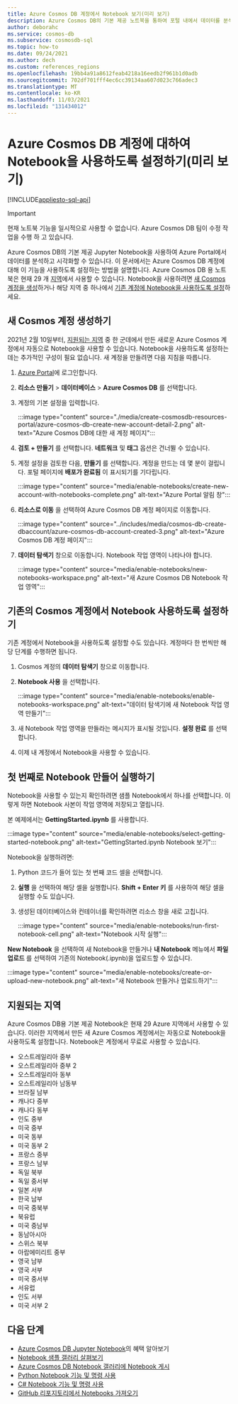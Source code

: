 ```yaml
---
title: Azure Cosmos DB 계정에서 Notebook 보기(미리 보기)
description: Azure Cosmos DB의 기본 제공 노트북을 통하여 포털 내에서 데이터를 분석하고 시각화할 수 있습니다. 본 문서에서는 Cosmos 계정에 대하여 해당 기능을 사용하도록 설정하는 방법을 설명합니다.
author: deborahc
ms.service: cosmos-db
ms.subservice: cosmosdb-sql
ms.topic: how-to
ms.date: 09/24/2021
ms.author: dech
ms.custom: references_regions
ms.openlocfilehash: 19bb4a91a8612feab4218a16eedb2f961b1d0adb
ms.sourcegitcommit: 702df701fff4ec6cc39134aa607d023c766adec3
ms.translationtype: MT
ms.contentlocale: ko-KR
ms.lasthandoff: 11/03/2021
ms.locfileid: "131434012"
---
```

# <a name="enable-notebooks-for-azure-cosmos-db-accounts-preview"></a>Azure Cosmos DB 계정에 대하여 Notebook을 사용하도록 설정하기(미리 보기)
[!INCLUDE[appliesto-sql-api](../includes/appliesto-sql-api.md)]

> [!IMPORTANT]
> 현재 노트북 기능을 일시적으로 사용할 수 없습니다. Azure Cosmos DB 팀이 수정 작업을 수행 하 고 있습니다.  

Azure Cosmos DB의 기본 제공 Jupyter Notebook을 사용하여 Azure Portal에서 데이터를 분석하고 시각화할 수 있습니다. 이 문서에서는 Azure Cosmos DB 계정에 대해 이 기능을 사용하도록 설정하는 방법을 설명합니다. Azure Cosmos DB 용 노트북은 현재 29 개 [지역](#supported-regions)에서 사용할 수 있습니다. Notebook을 사용하려면 [새 Cosmos 계정을 생성](#create-a-new-cosmos-account)하거나 해당 지역 중 하나에서 [기존 계정에 Notebook을 사용하도록 설정](#enable-notebooks-in-an-existing-cosmos-account)하세요.

## <a name="create-a-new-cosmos-account"></a>새 Cosmos 계정 생성하기
2021년 2월 10일부터, [지원되는 지역](#supported-regions) 중 한 군데에서 만든 새로운 Azure Cosmos 계정에서 자동으로 Notebook을 사용할 수 있습니다. Notebook을 사용하도록 설정하는 데는 추가적인 구성이 필요 없습니다. 새 계정을 만들려면 다음 지침을 따릅니다.
1. [Azure Portal](https://portal.azure.com/)에 로그인합니다.
1. **리소스 만들기** > **데이터베이스** > **Azure Cosmos DB** 를 선택합니다.
1. 계정의 기본 설정을 입력합니다.

   :::image type="content" source="./media/create-cosmosdb-resources-portal/azure-cosmos-db-create-new-account-detail-2.png" alt-text="Azure Cosmos DB에 대한 새 계정 페이지":::

1. **검토 + 만들기** 를 선택합니다. **네트워크** 및 **태그** 옵션은 건너뛸 수 있습니다. 
1. 계정 설정을 검토한 다음, **만들기** 를 선택합니다. 계정을 만드는 데 몇 분이 걸립니다. 포털 페이지에 **배포가 완료됨** 이 표시되기를 기다립니다.

   :::image type="content" source="media/enable-notebooks/create-new-account-with-notebooks-complete.png" alt-text="Azure Portal 알림 창":::

1. **리소스로 이동** 을 선택하여 Azure Cosmos DB 계정 페이지로 이동합니다.

   :::image type="content" source="../includes/media/cosmos-db-create-dbaccount/azure-cosmos-db-account-created-3.png" alt-text="Azure Cosmos DB 계정 페이지":::

1. **데이터 탐색기** 창으로 이동합니다. Notebook 작업 영역이 나타나야 합니다.

    :::image type="content" source="media/enable-notebooks/new-notebooks-workspace.png" alt-text="새 Azure Cosmos DB Notebook 작업 영역":::

## <a name="enable-notebooks-in-an-existing-cosmos-account"></a>기존의 Cosmos 계정에서 Notebook 사용하도록 설정하기

기존 계정에서 Notebook을 사용하도록 설정할 수도 있습니다. 계정마다 한 번씩만 해당 단계를 수행하면 됩니다.

1. Cosmos 계정의 **데이터 탐색기** 창으로 이동합니다.
1. **Notebook 사용** 을 선택합니다.

    :::image type="content" source="media/enable-notebooks/enable-notebooks-workspace.png" alt-text="데이터 탐색기에 새 Notebook 작업 영역 만들기":::

1. 새 Notebook 작업 영역을 만들라는 메시지가 표시될 것입니다. **설정 완료** 를 선택합니다.
1. 이제 내 계정에서 Notebook을 사용할 수 있습니다.

## <a name="create-and-run-your-first-notebook"></a>첫 번째로 Notebook 만들어 실행하기

Notebook을 사용할 수 있는지 확인하려면 샘플 Notebook에서 하나를 선택합니다. 이렇게 하면 Notebook 사본이 작업 영역에 저장되고 열립니다.

본 예제에서는 **GettingStarted.ipynb** 를 사용합니다.

:::image type="content" source="media/enable-notebooks/select-getting-started-notebook.png" alt-text="GettingStarted.ipynb Notebook 보기":::

Notebook을 실행하려면:
1. Python 코드가 들어 있는 첫 번째 코드 셀을 선택합니다.
1. **실행** 을 선택하여 해당 셀을 실행합니다. **Shift + Enter 키** 를 사용하여 해당 셀을 실행할 수도 있습니다.
1. 생성된 데이터베이스와 컨테이너를 확인하려면 리소스 창을 새로 고칩니다.

    :::image type="content" source="media/enable-notebooks/run-first-notebook-cell.png" alt-text="Notebook 시작 실행":::

**New Notebook** 을 선택하여 새 Notebook을 만들거나 **내 Notebook** 메뉴에서 **파일 업로드** 를 선택하여 기존의 Notebook(.ipynb)을 업로드할 수 있습니다. 

:::image type="content" source="media/enable-notebooks/create-or-upload-new-notebook.png" alt-text="새 Notebook 만들거나 업로드하기":::

## <a name="supported-regions"></a>지원되는 지역
Azure Cosmos DB용 기본 제공 Notebook은 현재 29 Azure 지역에서 사용할 수 있습니다. 이러한 지역에서 만든 새 Azure Cosmos 계정에서는 자동으로 Notebook을 사용하도록 설정합니다. Notebook은 계정에서 무료로 사용할 수 있습니다. 

- 오스트레일리아 중부
- 오스트레일리아 중부 2
- 오스트레일리아 동부
- 오스트레일리아 남동부
- 브라질 남부
- 캐나다 중부
- 캐나다 동부
- 인도 중부
- 미국 중부
- 미국 동부
- 미국 동부 2
- 프랑스 중부
- 프랑스 남부
- 독일 북부
- 독일 중서부
- 일본 서부
- 한국 남부
- 미국 중북부
- 북유럽
- 미국 중남부
- 동남아시아
- 스위스 북부
- 아랍에미리트 중부
- 영국 남부
- 영국 서부
- 미국 중서부
- 서유럽
- 인도 서부
- 미국 서부 2

## <a name="next-steps"></a>다음 단계

* [Azure Cosmos DB Jupyter Notebook](../cosmosdb-jupyter-notebooks.md)의 혜택 알아보기
* [Notebook 샘플 갤러리 살펴보기](https://cosmos.azure.com/gallery.html)
* [Azure Cosmos DB Notebook 갤러리에 Notebook 게시](publish-notebook-gallery.md)
* [Python Notebook 기능 및 명령 사용](use-python-notebook-features-and-commands.md)
* [C# Notebook 기능 및 명령 사용](use-csharp-notebook-features-and-commands.md)
* [GitHub 리포지토리에서 Notebooks 가져오기](import-github-notebooks.md)
